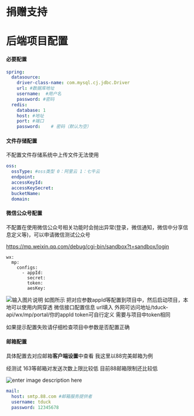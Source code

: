 # 捐赠支持

# 后端项目配置



#### 必要配置

```yaml
spring:
  datasource:
    driver-class-name: com.mysql.cj.jdbc.Driver
    url: #数据库地址
    username:  #用户名
    password: #密码
  redis:
    database: 1
    host: #地址
    port: #端口
    password:    # 密码（默认为空）
```

####  文件存储配置

不配置文件存储系统中上传文件无法使用

```yaml
oss:
  ossType: #oss类型 0：阿里云 1：七牛云
  endpoint: 
  accessKeyId: 
  accessKeySecret: 
  bucketName: 
  domain: 
```

#### 微信公众号配置

不配置在使用微信公众号相关功能时会抛出异常(登录，微信通知，微信中分享信息定义等)，可以申请微信测试公众号

https://mp.weixin.qq.com/debug/cgi-bin/sandbox?t=sandbox/login

```
wx:
  mp:
    configs:
      - appId: 
        secret: 
        token: 
        aesKey:
```

![输入图片说明](https://images.gitee.com/uploads/images/2021/0318/174301_a94222ba_1495174.png "屏幕截图.png")
如图所示 把对应参数appId等配置到项目中，然后启动项目，本地可以使用内网穿透
微信接口配置信息
url填入 外网可访问地址/tduck-api/wx/mp/portal/你的appId
token可自行定义 需要与项目中token相同

如果提示配置失败请仔细检查项目中参数是否配置正确



#### 邮箱配置

具体配置去对应邮箱**客户端设置**中查看 我这里以88完美邮箱为例

经测试 163等邮箱对发送次数上限比较低  目前88邮箱限制还比较低



![enter image description here](https://images.gitee.com/uploads/images/2021/0327/205930_b43a1860_1495174.png "屏幕截图.png")

```yaml
mail:
  host: smtp.88.com #邮箱服务提供者
  username: tduck 
  password: 12345678
```

